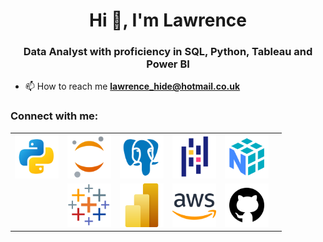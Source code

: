 <h1 align="center">Hi 👋, I'm Lawrence</h1>
<h3 align="center">Data Analyst with proficiency in SQL, Python, Tableau and Power BI</h3>

- 📫 How to reach me **lawrence_hide@hotmail.co.uk**

<h3 align="left">Connect with me:</h3>
<p align="left">
</p>

<table align='center'>
    <tr>
        <td align='center'><img width="70" src="https://github.com/LHide14/LHide14/blob/main/python.png" title="python"></td>
        <td align='center'><img width="70" src="https://github.com/LHide14/LHide14/blob/main/jupyter.png" title="jupyter"></td>
        <td align='center'><img width="70" src="https://github.com/LHide14/LHide14/blob/main/postgresql.png" title="postgresql"></td>
        <td align='center'><img width="70" src="https://github.com/LHide14/LHide14/blob/main/pandas.png" title="pandas"></td>
        <td align='center'><img width="70" src="https://github.com/LHide14/LHide14/blob/main/numpy.png" title="numpy"></td>
    </tr>
    <tr>
        <td></td> 
        <td align='center'><img width="70" src="https://github.com/LHide14/LHide14/blob/main/tableau.png" title="tableau"></td>
        <td align='center'><img width="70" src="https://github.com/LHide14/LHide14/blob/main/PowerBI.png" title="powerbi"></td>
        <td align='center'><img width="70" src="https://github.com/LHide14/LHide14/blob/main/aws.png" title="aws"></td>
        <td align='center'><img width="70" src="https://github.com/LHide14/LHide14/blob/main/github.png" title="github"></td>
        <td></td> 
    </tr>

</table>
